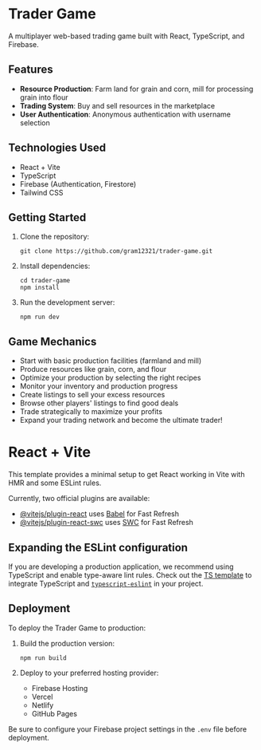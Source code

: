 # Trader Game

A multiplayer web-based trading game built with React, TypeScript, and Firebase.

## Features

- **Resource Production**: Farm land for grain and corn, mill for processing grain into flour
- **Trading System**: Buy and sell resources in the marketplace
- **User Authentication**: Anonymous authentication with username selection

## Technologies Used

- React + Vite
- TypeScript
- Firebase (Authentication, Firestore)
- Tailwind CSS

## Getting Started

1. Clone the repository:
   ```
   git clone https://github.com/gram12321/trader-game.git
   ```
   
2. Install dependencies:
   ```
   cd trader-game
   npm install
   ```
   
3. Run the development server:
   ```
   npm run dev
   ```

## Game Mechanics

- Start with basic production facilities (farmland and mill)
- Produce resources like grain, corn, and flour
- Optimize your production by selecting the right recipes
- Monitor your inventory and production progress
- Create listings to sell your excess resources
- Browse other players' listings to find good deals
- Trade strategically to maximize your profits
- Expand your trading network and become the ultimate trader!

# React + Vite

This template provides a minimal setup to get React working in Vite with HMR and some ESLint rules.

Currently, two official plugins are available:

- [@vitejs/plugin-react](https://github.com/vitejs/vite-plugin-react/blob/main/packages/plugin-react/README.md) uses [Babel](https://babeljs.io/) for Fast Refresh
- [@vitejs/plugin-react-swc](https://github.com/vitejs/vite-plugin-react-swc) uses [SWC](https://swc.rs/) for Fast Refresh

## Expanding the ESLint configuration

If you are developing a production application, we recommend using TypeScript and enable type-aware lint rules. Check out the [TS template](https://github.com/vitejs/vite/tree/main/packages/create-vite/template-react-ts) to integrate TypeScript and [`typescript-eslint`](https://typescript-eslint.io) in your project.

## Deployment

To deploy the Trader Game to production:

1. Build the production version:
   ```
   npm run build
   ```

2. Deploy to your preferred hosting provider:
   - Firebase Hosting
   - Vercel
   - Netlify
   - GitHub Pages

Be sure to configure your Firebase project settings in the `.env` file before deployment.
